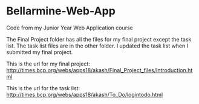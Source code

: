 # Bellarmine-Web-App
Code from my Junior Year Web Application course

The Final Project folder has all the files for my final project except the task list. The task list files are in the other folder. I updated the task list when I submitted my final project.


This is the url for my final project: http://times.bcp.org/webs/apps18/akash/Final_Project_files/Introduction.html

This is the url for the task list: http://times.bcp.org/webs/apps18/akash/To_Do/logintodo.html
